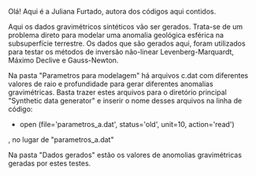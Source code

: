 Olá! Aqui é a Juliana Furtado, autora dos códigos aqui contidos. 

Aqui os dados gravimétricos sintéticos vão ser gerados. 
Trata-se de um problema direto para modelar uma anomalia geológica esférica na subsuperfície terrestre.
Os dados que são gerados aqui, foram utilizados para testar os métodos de inversão não-linear 
Levenberg-Marquardt, Máximo Declive e Gauss-Newton.

Na pasta "Parametros para modelagem" há arquivos c.dat com diferentes valores de raio e profundidade
para gerar diferentes anomalias gravimétricas. Basta trazer estes arquivos para o diretório
principal "Synthetic data generator" e inserir o nome desses arquivos na linha de código:

 - open (file='parametros_a.dat', status='old', unit=10, action='read')
 
 , no lugar de "parametros_a.dat"

Na pasta "Dados gerados" estão os valores de anomolias gravimétricas geradas por estes testes.

